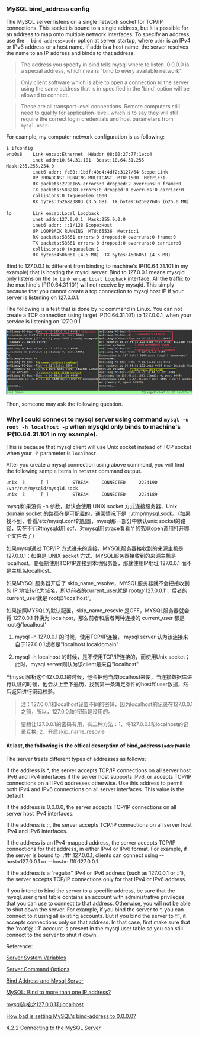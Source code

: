 ### MySQL bind_address config

The MySQL server listens on a single network socket for TCP/IP connections. This socket is bound to a single address, but it is possible for an address to map onto multiple network interfaces. To specify an address, use the `--bind-address=addr` option at server startup, where `addr` is an IPv4 or IPv6 address or a host name. If addr is a host name, the server resolves the name to an IP address and binds to that address.

> The address you specify in bind tells mysql where to listen. 0.0.0.0 is a special address, which means "bind to every available network".

> Only client software which is able to open a connection to the server using the same address that is in specified in the 'bind' option will be allowed to connect.

> These are all transport-level connections. Remote computers still need to qualify for application-level, which is to say they will still require the correct login credentials and host parameters from `mysql.user`.

For example, my computer network configuration is as following:

```
$ ifconfig
enp0s8    Link encap:Ethernet  HWaddr 08:00:27:77:1e:c4
          inet addr:10.64.31.101  Bcast:10.64.31.255  Mask:255.255.254.0
          inet6 addr: fe80::1bdf:40c4:4df2:3127/64 Scope:Link
          UP BROADCAST RUNNING MULTICAST  MTU:1500  Metric:1
          RX packets:2790165 errors:0 dropped:2 overruns:0 frame:0
          TX packets:508218 errors:0 dropped:0 overruns:0 carrier:0
          collisions:0 txqueuelen:1000
          RX bytes:3526823803 (3.5 GB)  TX bytes:625027605 (625.0 MB)

lo        Link encap:Local Loopback
          inet addr:127.0.0.1  Mask:255.0.0.0
          inet6 addr: ::1/128 Scope:Host
          UP LOOPBACK RUNNING  MTU:65536  Metric:1
          RX packets:53661 errors:0 dropped:0 overruns:0 frame:0
          TX packets:53661 errors:0 dropped:0 overruns:0 carrier:0
          collisions:0 txqueuelen:1
          RX bytes:4506061 (4.5 MB)  TX bytes:4506061 (4.5 MB)

```

Bind to 127.0.0.1 is different from binding to machine's IP(10.64.31.101 in my example) that is hosting the mysql server. Bind to 127.0.0.1 means mysqld only listens on the `lo Link:encap:Local Loopback` interface. All the traffic to the machine's IP(10.64.31.101) will not receive by mysqld. This simply because that you cannot create a tcp connection to mysql host IP if your server is listening on 127.0.0.1.

The following is a test that is done by `nc` command in Linux. You can not create a TCP connection using target IP(10.64.31.101) to 127.0.0.1, when your service is listening on 127.0.0.1

<img alt="tcp_connection_sample.jpg" src="imgs/tcp_connection_sample.jpg">

Then, someone may ask the following question.

### Why I could connect to mysql server using command `mysql -u root -h localhost -p` when mysqld only binds to machine's IP(10.64.31.101 in my example). 

This is because that mysql client will use Unix socket instead of TCP socket when your `-h` parameter is `localhost`.

After you create a mysql connection using above commond, you will find the following sample items in `netstat` command output.

```
unix  3      [ ]         STREAM     CONNECTED     2224190  /var/run/mysqld/mysqld.sock
unix  3      [ ]         STREAM     CONNECTED     2224189
```

mysql如果没有 -h 参数，默认会使用 UNIX socket 方式连接服务器，Unix domain socket 的路径在是可配置的，通常情况下是：/tmp/mysql.sock。（如果找不到，看看/etc/mysql.conf的配置，mysql那一部分中默认unix socket的路径，实在不行对mysqld用lsof，对mysql用strace看看丫的究竟open调用打开哪个文件去了） 

如果mysql通过 TCP/IP 方式进来的连接，MYSQL服务器接收到的来源主机是 127.0.0.1；如果是 UNIX socket 方式，MYSQL服务器接收到的来源主机是 localhost。要强制使用TCP/IP连接到本地服务器，那就使用IP地址 127.0.0.1 而不是主机名localhost。 

如果MYSQL服务器开启了 skip_name_resolve，MYSQL服务器就不会把接收到的 IP 地址转化为域名，所以前者的current_user就是 root@'127.0.0.1'，后者的current_user就是 root@'localhost'。

如果按照MYSQL的默认配置，skip_name_resovle 是OFF，MYSQL服务器就会将 127.0.0.1 转换为 localhost，那么前者和后者两种连接的 current_user 都是 root@'localhost'

1. mysql -h 127.0.0.1 的时候，使用TCP/IP连接， mysql server 认为该连接来自于127.0.0.1或者是"localhost.localdomain"

2. mysql -h localhost 的时候，是不使用TCP/IP连接的，而使用Unix socket； 此时，mysql server则认为该client是来自"localhost"

当mysql解析这个127.0.0.1的时候，他会把他当成localhost来使，当连接数据库进行认证的时候，他会从上至下遍历，找到第一条满足条件的host和user数据，然后返回进行密码校验。

> 注：127.0.0.1和localhost设置不同的密码，因为localhost的记录在127.0.0.1之前，所以，127.0.0.1的密码是没用的。

> 要想让127.0.0.1的密码有用，有二种方法：1、将127.0.0.1和localhost的记录互换; 2、开启skip_name_resovle

#### At last, the following is the offical descrption of bind_address (`addr`)vaule.

The server treats different types of addresses as follows:

If the address is *, the server accepts TCP/IP connections on all server host IPv6 and IPv4 interfaces if the server host supports IPv6, or accepts TCP/IP connections on all IPv4 addresses otherwise. Use this address to permit both IPv4 and IPv6 connections on all server interfaces. This value is the default.

If the address is 0.0.0.0, the server accepts TCP/IP connections on all server host IPv4 interfaces.

If the address is ::, the server accepts TCP/IP connections on all server host IPv4 and IPv6 interfaces.

If the address is an IPv4-mapped address, the server accepts TCP/IP connections for that address, in either IPv4 or IPv6 format. For example, if the server is bound to ::ffff:127.0.0.1, clients can connect using --host=127.0.0.1 or --host=::ffff:127.0.0.1.

If the address is a “regular” IPv4 or IPv6 address (such as 127.0.0.1 or ::1), the server accepts TCP/IP connections only for that IPv4 or IPv6 address.

If you intend to bind the server to a specific address, be sure that the mysql.user grant table contains an account with administrative privileges that you can use to connect to that address. Otherwise, you will not be able to shut down the server. For example, if you bind the server to *, you can connect to it using all existing accounts. But if you bind the server to ::1, it accepts connections only on that address. In that case, first make sure that the 'root'@'::1' account is present in the mysql.user table so you can still connect to the server to shut it down.


Reference:

[Server System Variables](https://dev.mysql.com/doc/refman/5.7/en/server-system-variables.html#sysvar_bind_address)

[Server Command Options](https://dev.mysql.com/doc/refman/5.7/en/server-options.html#option_mysqld_bind-address)

[Bind Address and Mysql Server](https://stackoverflow.com/questions/3552680/bind-address-and-mysql-server)

[MySQL: Bind to more than one IP address?](https://serverfault.com/questions/139323/mysql-bind-to-more-than-one-ip-address)

[mysql连接之127.0.0.1和localhost](http://wushank.blog.51cto.com/3489095/1685041/)

[How bad is setting MySQL's bind-address to 0.0.0.0?](https://serverfault.com/questions/257513/how-bad-is-setting-mysqls-bind-address-to-0-0-0-0)

[4.2.2 Connecting to the MySQL Server](https://dev.mysql.com/doc/refman/5.7/en/connecting.html#option_general_socket)